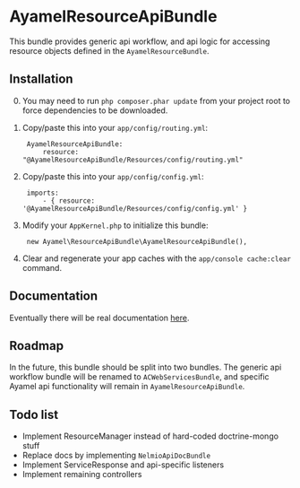 # AyamelResourceApiBundle #

This bundle provides generic api workflow, and api logic for accessing resource objects defined in the `AyamelResourceBundle`.

## Installation ##

0. You may need to run `php composer.phar update` from your project root to force dependencies to be downloaded.
1. Copy/paste this into your `app/config/routing.yml`:

		AyamelResourceApiBundle:
		    resource: "@AyamelResourceApiBundle/Resources/config/routing.yml"

2. Copy/paste this into your `app/config/config.yml`:

		imports:  
		    - { resource: '@AyamelResourceApiBundle/Resources/config/config.yml' }
	
3. Modify your `AppKernel.php` to initialize this bundle:

		new Ayamel\ResourceApiBundle\AyamelResourceApiBundle(),
		
4. Clear and regenerate your app caches with the `app/console cache:clear` command.
	
## Documentation ##

Eventually there will be real documentation [here](Resources/docs/index.md).
	
## Roadmap ##

In the future, this bundle should be split into two bundles.  The generic api workflow bundle will be renamed to `ACWebServicesBundle`, and specific Ayamel api functionality will remain in `AyamelResourceApiBundle`.

## Todo list ##

* Implement ResourceManager instead of hard-coded doctrine-mongo stuff
* Replace docs by implementing `NelmioApiDocBundle`
* Implement ServiceResponse and api-specific listeners
* Implement remaining controllers